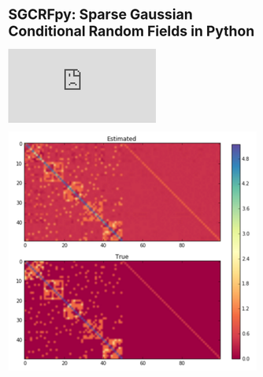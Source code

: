 # SGCRFpy: Sparse Gaussian Conditional Random Fields in Python

![equation](http://latex.codecogs.com/svg.latex?1+sin(x))  

![alt tag](https://github.com/dswah/sgcrfpy/blob/master/images/scgrf_random_graph.png)
